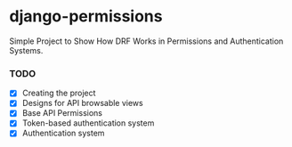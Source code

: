 # django-permissions
Simple Project to Show How DRF Works in Permissions and Authentication Systems.
### TODO
- [x] Creating the project
- [x] Designs for API browsable views
- [x] Base API Permissions
- [x] Token-based authentication system
- [x] Authentication system
